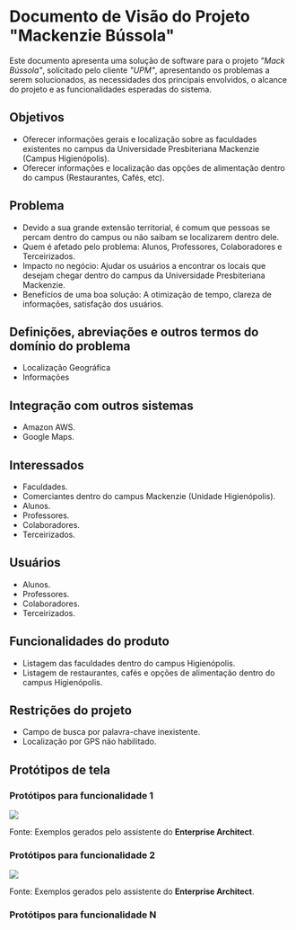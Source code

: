 # Documento de Visão do Projeto "Mackenzie Bússola"

Este documento apresenta uma solução de software para o projeto *"Mack Bússola"*, solicitado pelo cliente *"UPM"*, apresentando os problemas a serem solucionados, as necessidades dos principais envolvidos, o alcance do projeto e as funcionalidades 
esperadas do sistema.

## Objetivos

* Oferecer informações gerais e localização sobre as faculdades existentes no campus da Universidade Presbiteriana Mackenzie (Campus Higienópolis).
* Oferecer informações e localização das opções de alimentação dentro do campus (Restaurantes, Cafés, etc).

## Problema

* Devido a sua grande extensão territorial, é comum que pessoas se percam dentro do campus ou não saibam se localizarem dentro dele.  
* Quem é afetado pelo problema: Alunos, Professores, Colaboradores e Terceirizados.
* Impacto no negócio: Ajudar os usuários a encontrar os locais que desejam chegar dentro do campus da Universidade Presbiteriana Mackenzie.
* Benefícios de uma boa solução: A otimização de tempo, clareza de informações, satisfação dos usuários.

## Definições, abreviações e outros termos do domínio do problema

* Localização Geográfica
* Informações

## Integração com outros sistemas

* Amazon AWS.
* Google Maps.
 
## Interessados

* Faculdades.
* Comerciantes dentro do campus Mackenzie (Unidade Higienópolis).
* Alunos.
* Professores.
* Colaboradores.
* Terceirizados.

## Usuários

* Alunos.
* Professores.
* Colaboradores.
* Terceirizados.

## Funcionalidades do produto

* Listagem das faculdades dentro do campus Higienópolis.
* Listagem de restaurantes, cafés e opções de alimentação dentro do campus Higienópolis.

## Restrições do projeto

* Campo de busca por palavra-chave inexistente.
* Localização por GPS não habilitado.

## Protótipos de tela

### Protótipos para funcionalidade 1

![](proto1.png)

Fonte: Exemplos gerados pelo assistente do **Enterprise Architect**.

### Protótipos para funcionalidade 2

![](proto2.png)

Fonte: Exemplos gerados pelo assistente do **Enterprise Architect**.

### Protótipos para funcionalidade N


